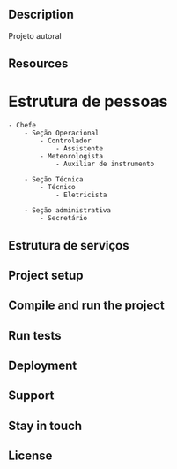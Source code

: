 ## Description

Projeto autoral

## Resources

# Estrutura de pessoas

    - Chefe
        - Seção Operacional
            - Controlador
                - Assistente
            - Meteorologista
                - Auxiliar de instrumento

        - Seção Técnica
            - Técnico
                - Eletricista

        - Seção administrativa
            - Secretário

## Estrutura de serviços

## Project setup

## Compile and run the project

## Run tests

## Deployment

## Support

## Stay in touch

## License
